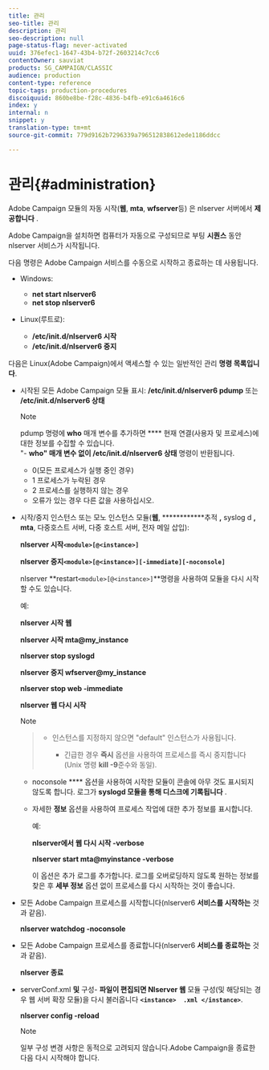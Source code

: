 ```yaml
---
title: 관리
seo-title: 관리
description: 관리
seo-description: null
page-status-flag: never-activated
uuid: 376efec1-1647-43b4-b72f-2603214c7cc6
contentOwner: sauviat
products: SG_CAMPAIGN/CLASSIC
audience: production
content-type: reference
topic-tags: production-procedures
discoiquuid: 860be8be-f28c-4836-b4fb-e91c6a4616c6
index: y
internal: n
snippet: y
translation-type: tm+mt
source-git-commit: 779d9162b7296339a796512838612ede1186ddcc

---
```



# 관리{#administration}

Adobe Campaign 모듈의 자동 시작(**웹**, **mta**, **wfserver**&#x200B;등) 은 nlserver 서버에서 **제공합니다** .

Adobe Campaign을 설치하면 컴퓨터가 자동으로 구성되므로 부팅 **시퀀스** 동안 nlserver 서비스가 시작됩니다.

다음 명령은 Adobe Campaign 서비스를 수동으로 시작하고 종료하는 데 사용됩니다.

* Windows:

   * **net start nlserver6**
   * **net stop nlserver6**

* Linux(루트로):

   * **/etc/init.d/nlserver6 시작**
   * **/etc/init.d/nlserver6 중지**

다음은 Linux(Adobe Campaign)에서 액세스할 수 있는 일반적인 관리 **명령 목록입니다**.

* 시작된 모든 Adobe Campaign 모듈 표시: **/etc/init.d/nlserver6 pdump** 또는 **/etc/init.d/nlserver6 상태**

   >[!NOTE]
   >
   >pdump 명령에 **who** 매개 변수를 추가하면 **** 현재 연결(사용자 및 프로세스)에 대한 정보를 수집할 수 있습니다.\
   >&quot;- **who&quot; 매개 변수 없이 /etc/init.d/nlserver6 상태** 명령이 반환됩니다.
   >
   >    * 0(모든 프로세스가 실행 중인 경우)
   >    * 1 프로세스가 누락된 경우
   >    * 2 프로세스를 실행하지 않는 경우
   >    * 오류가 있는 경우 다른 값을 사용하십시오.


* 시작/중지 인스턴스 또는 모노 인스턴스 모듈(**웹**, ************&#x200B;추적 **,** syslog d **, mta**, 다중호스트 서버, 다중 호스트 서버, 전자 메일 삽입):

   **nlserver 시작`<module>[@<instance>]`**

   **nlserver 중지`<module>[@<instance>][-immediate][-noconsole]`**

   nlserver **restart`<module>[@<instance>]`**명령을 사용하여 모듈을 다시 시작할 수도 있습니다.

   예:

   **nlserver 시작 웹**

   **nlserver 시작 mta@my_instance**

   **nlserver stop syslogd**

   **nlserver 중지 wfserver@my_instance**

   **nlserver stop web -immediate**

   **nlserver 웹 다시 시작**

   >[!NOTE]

   >* 인스턴스를 지정하지 않으면 &quot;default&quot; 인스턴스가 사용됩니다.
   >    
   >    
   >    * 긴급한 경우 **즉시** 옵션을 사용하여 프로세스를 즉시 중지합니다(Unix 명령 **kill -9**&#x200B;준수와 동일).
   * noconsole **** 옵션을 사용하여 시작한 모듈이 콘솔에 아무 것도 표시되지 않도록 합니다. 로그가 **syslogd 모듈을 통해 디스크에 기록됩니다** .
   * 자세한 **정보** 옵션을 사용하여 프로세스 작업에 대한 추가 정보를 표시합니다.


      예:


      **nlserver에서 웹 다시 시작 -verbose**


      **nlserver start mta@myinstance -verbose**


      이 옵션은 추가 로그를 추가합니다. 로그를 오버로딩하지 않도록 원하는 정보를 찾은 후 **세부 정보** 옵션 없이 프로세스를 다시 시작하는 것이 좋습니다.


* 모든 Adobe Campaign 프로세스를 시작합니다(nlserver6 **서비스를 시작하는** 것과 같음).

   **nlserver watchdog -noconsole**

* 모든 Adobe Campaign 프로세스를 종료합니다(nlserver6 **서비스를 종료하는** 것과 같음).

   **nlserver 종료**

* serverConf.xml **및** 구성- **파일이 편집되면 Nlserver 웹** 모듈 구성(및 해당되는 경우 웹 서버 확장 모듈)을 다시 불러옵니다 **`<instance>  .xml </instance>`**.

   **nlserver config -reload**

   >[!NOTE]
   일부 구성 변경 사항은 동적으로 고려되지 않습니다.Adobe Campaign을 종료한 다음 다시 시작해야 합니다.


